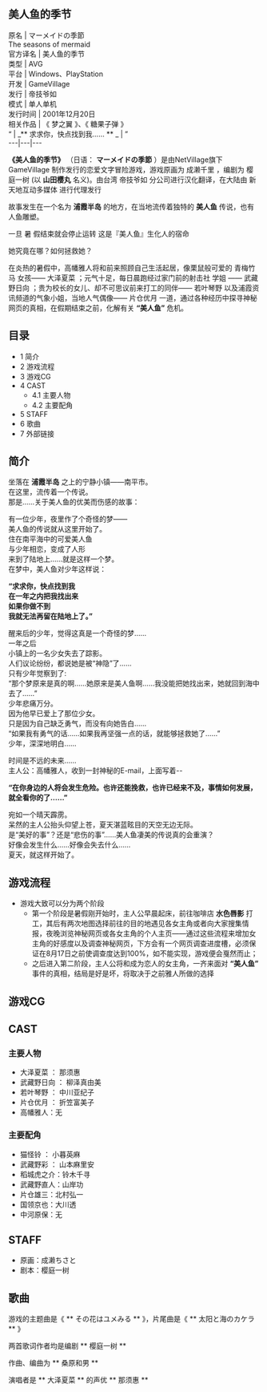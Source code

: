 美人鱼的季节  
---  
原名  |  マーメイドの季節    
The seasons of mermaid  
官方译名  |  美人鱼的季节   
类型  |  AVG   
平台  |  Windows、PlayStation   
开发  |  GameVillage   
发行  |  帝技爷如   
模式  |  单人单机   
发行时间  |  2001年12月20日   
相关作品  |  《  梦之翼  》、《  糖果子弹  》   
“  |  _** 求求你，快点找到我……  ** _ |  ”   
---|---|---  
  
**《美人鱼的季节》** （日语：  **マーメイドの季節** ）是由NetVillage旗下  GameVillage
制作发行的恋爱文字冒险游戏，游戏原画为  成濑千里  ，编剧为  樱庭一树  (以 **山田樱丸** 名义)。由台湾  帝技爷如
分公司进行汉化翻译，在大陆由  新天地互动多媒体  进行代理发行

故事发生在一个名为 **浦霞半岛** 的地方，在当地流传着独特的 **美人鱼** 传说，也有人鱼雕塑。

一旦  暑  假结束就会停止运转 这是『美人鱼』生化人的宿命

她究竟在哪？如何拯救她？

在炎热的暑假中，高幡雅人将和前来照顾自己生活起居，像栗鼠般可爱的  青梅竹马  女孩——  大泽夏菜  ；元气十足，每日晨跑经过家门前的射击社  学姐
——  武藏野日向  ；贵为校长的女儿、却不可思议前来打工的同伴——  若叶琴野  以及浦霞资讯频道的气象小姐，当地人气偶像——  片仓优月
一道，通过各种经历中探寻神秘网页的真相，在假期结束之前，化解有关 **“美人鱼”** 危机。

##  目录

  * 1  简介 
  * 2  游戏流程 
  * 3  游戏CG 
  * 4  CAST 
    * 4.1  主要人物 
    * 4.2  主要配角 
  * 5  STAFF 
  * 6  歌曲 
  * 7  外部链接 

##  简介

坐落在 **浦霞半岛** 之上的宁静小镇——南平市。  
在这里，流传着一个传说。  
那是……关于美人鱼的优美而伤感的故事：  
  
有一位少年，夜里作了个奇怪的梦——  
美人鱼的传说就从这里开始了。  
住在南平海中的可爱美人鱼  
与少年相恋，变成了人形  
来到了陆地上……就是这样一个梦。  
在梦中，美人鱼对少年这样说：  
  
**“求求你，快点找到我**  
**在一年之内把我找出来**  
**如果你做不到**  
**我就无法再留在陆地上了。”**  
  
醒来后的少年，觉得这真是一个奇怪的梦……  
一年之后  
小镇上的一名少女失去了踪影。  
人们议论纷纷，都说她是被“神隐”了……  
只有少年觉察到了:  
“那个梦原来是真的啊……她原来是美人鱼啊……我没能把她找出来，她就回到海中去了……”  
少年悲痛万分。  
因为他早已爱上了那位少女。  
只是因为自己缺乏勇气，而没有向她告白……  
“如果我有勇气的话……如果我再坚强一点的话，就能够拯救她了……”  
少年，深深地明白……  
  
时间是不远的未来……  
主人公：高幡雅人，收到一封神秘的E-mail，上面写着--  
  
  
**“在你身边的人将会发生危险。也许还能挽救，也许已经来不及，事情如何发展，就全看你的了……”**  
  
  
宛如一个晴天霹雳。  
呆然的主人公抬头仰望上苍，夏天湛蓝眩目的天空无边无际。  
是“美好的事”？还是“悲伤的事”……美人鱼凄美的传说真的会重演？  
好像会发生什么……好像会失去什么……  
夏天，就这样开始了。

##  游戏流程

  * 游戏大致可以分为两个阶段 
    * 第一个阶段是暑假刚开始时，主人公早晨起床，前往咖啡店 **水色唇影** 打工，其后有两次地图选择前往的目的地遇见各女主角或者向大家搜集情报，夜晚浏览神秘网页或各女主角的个人主页——通过这些流程来增加女主角的好感度以及调查神秘网页，下方会有一个网页调查进度槽，必须保证在8月17日之前使调查度达到100%，如不能实现，游戏便会戛然而止； 
    * 之后进入第二阶段，主人公将和成为恋人的女主角，一齐来面对 **“美人鱼”** 事件的真相，结局是好是坏，将取决于之前雅人所做的选择 

##  游戏CG

##  CAST

###  主要人物

  * 大泽夏菜  ：  那须惠 
  * 武藏野日向  ：  柳泽真由美 
  * 若叶琴野  ：  中川亚纪子 
  * 片仓优月  ：  折笠富美子 
  * 高幡雅人：无 

###  主要配角

  * 猫怪铃  ：  小暮英麻 
  * 武藏野彩  ：  山本麻里安 
  * 稻城虎之介：铃木千寻 
  * 武藏野直人：山岸功 
  * 片仓雄三：北村弘一 
  * 国领京也：大川透 
  * 中河原保：无 

##  STAFF

  * 原画：成濑ちさと 
  * 剧本：樱庭一树 

##  歌曲

游戏的主题曲是《 ** その花はユメみる  ** 》，片尾曲是《 ** 太阳と海のカケラ  ** 》

两首歌词作者均是编剧 ** 樱庭一树  **

作曲、编曲为 ** 桑原和男  **

演唱者是 ** 大泽夏菜  ** 的声优 ** 那须惠  **

  